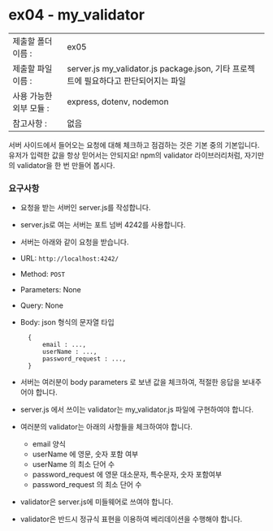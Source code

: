 # ex04 - my_validator

|                      |                                         |
| :--------------------| --------------------------------------- |
|   제출할 폴더 이름 :     |  ex05                                   |
|   제출할 파일 이름 :     | server.js 	my_validator.js package.json, 기타 프로젝트에 필요하다고 판단되어지는 파일 |
|   사용 가능한 외부 모듈 : |  express, dotenv,  nodemon			  |
|   참고사항 :           |  없음                                     |


서버 사이드에서 들어오는 요청에 대해 체크하고 점검하는 것은 기본 중의 기본입니다. 유저가 입력한 값을 항상 믿어서는 안되지요!
npm의 validator 라이브러리처럼, 자기만의 validator을 한 번 만들어 봅시다.


### 요구사항


- 요청을 받는 서버인 server.js를 작성합니다.
- server.js로 여는 서버는 포트 넘버 4242를 사용합니다.
- 서버는 아래와 같이 요청을 받습니다.

- URL: `http://localhost:4242/`
- Method: `POST`
- Parameters: None
- Query: None
- Body: json 형식의 문자열 타입
  ```
	{
		email : ...,
		userName : ...,
		password_request : ...,
	}
  ```

- 서버는 여러분이 body parameters 로 보낸 값을 체크하여, 적절한 응답을 보내주어야 합니다.
- server.js 에서 쓰이는 validator는 my_validator.js 파일에 구현하여야 합니다.
- 여러분의 validator는 아래의 사항들을 체크하여야 합니다.
	- email 양식
	- userName 에 영문, 숫자 포함 여부
	- userName 의 최소 단어 수
	- password_request 에 영문 대소문자, 특수문자, 숫자 포함여부
	- password_request 의 최소 단어 수

- validator은 server.js에 미들웨어로 쓰여야 합니다.
- validator은 반드시 정규식 표현을 이용하여 베리데이션을 수행해야 합니다.
